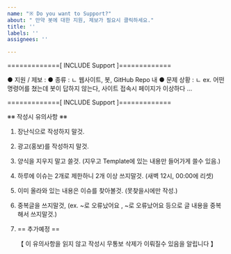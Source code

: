 ```yaml
---
name: "※ Do you want to Support?"
about: " 만약 봇에 대한 지원, 제보가 필요시 클릭하세요."
title: ''
labels: ''
assignees: ''

---
```


=============[ INCLUDE Support ]=============

  ● 지원 / 제보 : 
  ● 종류 :
    ㄴ 웹사이트, 봇, GitHub Repo 내
  ● 문제 상황 : 
    ㄴ ex. 어떤 명령어를 쳤는데 봇이 답하지 않는다, 사이트 접속시 페이지가 이상하다 ...
 
=============[ INCLUDE Support ]=============

   ※※ 작성시 유의사항 ※※
 1. 장난식으로 작성하지 말것.
 2. 광고(홍보)를 작성하지 말것.
 3. 양식을 지우지 말고 쓸것. (지우고 Template에 있는 내용만 들어가게 쓸수 있음.)
 4. 하루에 이슈는 2개로 제한하니 2개 이상 쓰지말것. (새벽 12시, 00:00에 리셋)
 5. 이미 올라와 있는 내용은 이슈를 찾아볼것. (못찾을시에만 작성.)
 6. 중복글을 쓰지말것, (ex. ~로 오류났어요 , ~로 오류났어요 등으로 글 내용을 중복해서 쓰지말것.)
 7. == 추가예정 ==

      【 이 유의사항을 읽지 않고 작성시 무통보 삭제가 이뤄질수 있음을 알립니다 】
